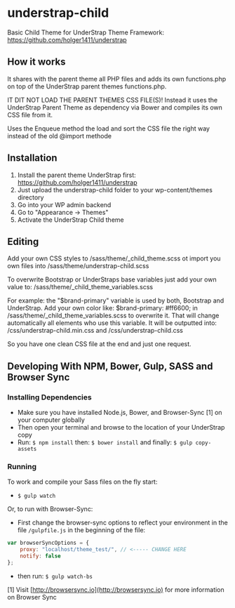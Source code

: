 # understrap-child
Basic Child Theme for UnderStrap Theme Framework: https://github.com/holger1411/understrap

## How it works
It shares with the parent theme all PHP files and adds its own functions.php on top of the UnderStrap parent themes functions.php.

IT DIT NOT LOAD THE PARENT THEMES CSS FILE(S)!
Instead it uses the UnderStrap Parent Theme as dependency via Bower and compiles its own CSS file from it.

Uses the Enqueue method the load and sort the CSS file the right way instead of the old @import methode

## Installation
1. Install the parent theme UnderStrap first: https://github.com/holger1411/understrap
2. Just upload the understrap-child folder to your wp-content/themes directory
3. Go into your WP admin backend 
4. Go to "Appearance -> Themes"
5. Activate the UnderStrap Child theme

## Editing
Add your own CSS styles to /sass/theme/_child_theme.scss
ot import you own files into /sass/theme/understrap-child.scss

To overwrite Bootstrap or UnderStraps base variables just add your own value to:
/sass/theme/_child_theme_variables.scss

For example:
the "$brand-primary" variable is used by both, Bootstrap and UnderStrap.
Add your own color like:
$brand-primary: #ff6600;
in /sass/theme/_child_theme_variables.scss to overwrite it.
That will change automatically all elements who use this variable.
It will be outputted into:
/css/understrap-child.min.css
and
/css/understrap-child.css

So you have one clean CSS file at the end and just one request.

## Developing With NPM, Bower, Gulp, SASS and Browser Sync

### Installing Dependencies
- Make sure you have installed Node.js, Bower, and Browser-Sync [1] on your computer globally
- Then open your terminal and browse to the location of your UnderStrap copy
- Run: `$ npm install` then: `$ bower install` and finally: `$ gulp copy-assets`

### Running
To work and compile your Sass files on the fly start:

- `$ gulp watch`

Or, to run with Browser-Sync:

- First change the browser-sync options to reflect your environment in the file `/gulpfile.js` in the beginning of the file:
```javascript
var browserSyncOptions = {
    proxy: "localhost/theme_test/", // <----- CHANGE HERE
    notify: false
};
```
- then run: `$ gulp watch-bs`

[1] Visit [http://browsersync.io](http://browsersync.io) for more information on Browser Sync